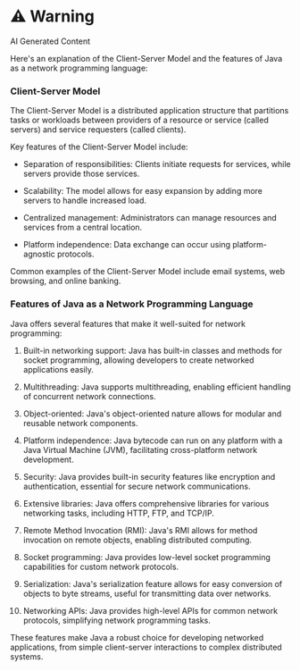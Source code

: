 <div class="warning"><h1>⚠️ Warning</h1><span>AI Generated Content</span></div>


Here's an explanation of the Client-Server Model and the features of Java as a network programming language:

### Client-Server Model

The Client-Server Model is a distributed application structure that partitions tasks or workloads between providers of a resource or service (called servers) and service requesters (called clients). 

Key features of the Client-Server Model include:

- Separation of responsibilities: Clients initiate requests for services, while servers provide those services.

- Scalability: The model allows for easy expansion by adding more servers to handle increased load.

- Centralized management: Administrators can manage resources and services from a central location.

- Platform independence: Data exchange can occur using platform-agnostic protocols.

Common examples of the Client-Server Model include email systems, web browsing, and online banking.

### Features of Java as a Network Programming Language

Java offers several features that make it well-suited for network programming:

1. Built-in networking support: Java has built-in classes and methods for socket programming, allowing developers to create networked applications easily.

2. Multithreading: Java supports multithreading, enabling efficient handling of concurrent network connections.

3. Object-oriented: Java's object-oriented nature allows for modular and reusable network components.

4. Platform independence: Java bytecode can run on any platform with a Java Virtual Machine (JVM), facilitating cross-platform network development.

5. Security: Java provides built-in security features like encryption and authentication, essential for secure network communications.

6. Extensive libraries: Java offers comprehensive libraries for various networking tasks, including HTTP, FTP, and TCP/IP.

7. Remote Method Invocation (RMI): Java's RMI allows for method invocation on remote objects, enabling distributed computing.

8. Socket programming: Java provides low-level socket programming capabilities for custom network protocols.

9. Serialization: Java's serialization feature allows for easy conversion of objects to byte streams, useful for transmitting data over networks.

10. Networking APIs: Java provides high-level APIs for common network protocols, simplifying network programming tasks.

These features make Java a robust choice for developing networked applications, from simple client-server interactions to complex distributed systems.